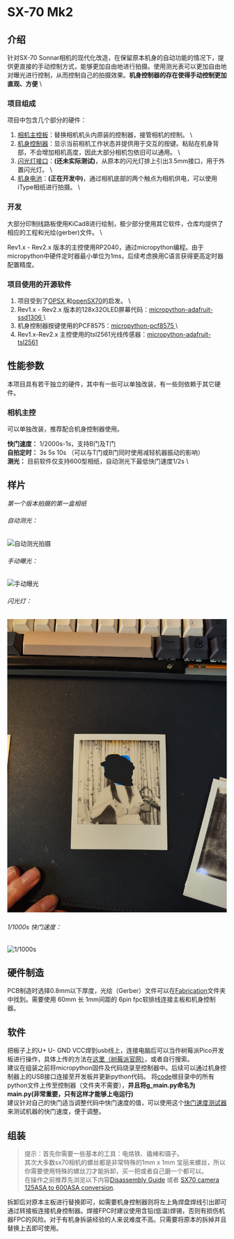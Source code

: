 # SX-70 Mk2

## 介绍
针对SX-70 Sonnar相机的现代化改造，在保留原本机身的自动功能的情况下，提供更直接的手动控制方式，能够更加自由地进行拍摄。使用测光表可以更加自由地对曝光进行控制，从而控制自己的拍摄效果。**机身控制器的存在使得手动控制更加直观、方便** \

### 项目组成

项目中包含几个部分的硬件：

1. [相机主控板](https://github.com/ZeshuLiu/SX-70-Mk2/tree/main/Hardwares/MainController)：替换相机机头内原装的控制器，接管相机的控制。 \
2. [机身控制器](https://github.com/ZeshuLiu/SX-70-Mk2/tree/main/Hardwares/Body_controller)：显示当前相机工作状态并提供用于交互的按键。粘贴在机身背部，不会增加相机高度，因此大部分相机包依旧可以通用。 \
3. [闪光灯接口](https://github.com/ZeshuLiu/SX-70-Mk2/tree/main/Hardwares/Flash_Plug)：**(还未实际测试)**，从原本的闪光灯排上引出3.5mm接口，用于外置闪光灯。 \
4. [机身电池](https://github.com/ZeshuLiu/SX-70-Mk2/tree/main/Hardwares/PowerBack)：**(正在开发中)**，通过相机底部的两个触点为相机供电，可以使用iType相纸进行拍摄。 \

### 开发

大部分印制线路板使用KiCad8进行绘制，极少部分使用其它软件，仓库均提供了相应的工程和光绘(gerber)文件。 \

Rev1.x - Rev2.x 版本的主控使用RP2040，通过micropython编程。由于micropython中硬件定时器最小单位为1ms，后续考虑换用C语言获得更高定时器配置精度。

### 项目使用的开源软件

1. 项目受到了[OPSX ](https://github.com/sunyitong/OPSX)和[openSX70](https://github.com/openSX70)的启发。 \
2. Rev1.x - Rev2.x 版本的128x32OLED屏幕代码：[micropython-adafruit-ssd1306 ](https://github.com/adafruit/micropython-adafruit-ssd1306) \
3. 机身控制器按键使用的PCF8575：[micropython-pcf8575 ](https://github.com/mcauser/micropython-pcf8575)\
4. Rev1.x-Rev2.x 主控使用的tsl2561光线传感器：[micropython-adafruit-tsl2561](https://github.com/adafruit/micropython-adafruit-tsl2561)



## 性能参数

本项目具有若干独立的硬件，其中有一些可以单独改装，有一些则依赖于其它硬件。

### 相机主控

可以单独改装，推荐配合机身控制器使用。

**快门速度：** 1/2000s-1s，支持B门及T门 \
**自拍定时：** 3s 5s 10s （可以与T门或B门同时使用减轻机器振动的影响）\
**测光：** 目前软件仅支持600型相纸，自动测光下最低快门速度1/2s  \



## 样片
_第一个版本拍摄的第一盒相纸_

###### 自动测光：
![自动测光拍摄](https://github.com/ZeshuLiu/SX-70-Mk2/blob/main/Demos/pics/op-01-5%266.jpg "自动测光拍摄")

###### 手动曝光：
![手动曝光](https://github.com/ZeshuLiu/SX-70-Mk2/blob/main/Demos/pics/op-01-7%268.jpg "手动曝光")

###### 闪光灯：
![闪光灯](https://github.com/ZeshuLiu/SX-70-Mk2/blob/main/Demos/pics/op-01-3.jpg "闪光灯")

###### 1/1000s 快门速度：
![1/1000s](https://github.com/ZeshuLiu/SX-70-Mk2/blob/main/Demos/pics/op-01-4.jpg "1/1000s")

## 硬件制造
PCB制造时选择0.8mm以下厚度，光绘（Gerber）文件可以在[Fabrication](https://github.com/ZeshuLiu/OPSX-Sonnar/tree/main/Fabrication)文件夹中找到。需要使用 60mm 长 1mm间距的 6pin fpc软排线连接主板和机身控制器。

## 软件

把板子上的U+ U- GND VCC焊到usb线上，连接电脑后可以当作树莓派Pico开发板进行操作，具体上传的方法在[这里（树莓派官网）](https://www.raspberrypi.com/documentation/microcontrollers/rp2040.html#raspberry-pi-pico)，或者自行搜索。 \
建议在组装之前将micropython固件及代码烧录至控制器中。后续可以通过机身控制器上的USB接口连接至开发板并更新python代码。
将[code](https://github.com/ZeshuLiu/OPSX-Sonnar/tree/main/code)根目录中的所有python文件上传至控制器（文件夹不需要），**并且将g_main.py命名为 main.py(非常重要，只有这样才能够上电运行)** \
建议针对自己的快门适当调整代码中快门速度的值，可以使用这个[快门速度测试器](https://github.com/ZeshuLiu/ShutterSpeedCalibrator)来测试机器的快门速度，便于调整。

## 组装
> 提示：首先你需要一些基本的工具：电烙铁、撬棒和镊子。 \
其次大多数sx70相机的螺丝都是非常特殊的1mm x 1mm 宝丽来螺丝，所以你需要使用特殊的螺丝刀才能拆卸，买一把或者自己磨一个都可以。 \
在操作之前推荐先浏览以下内容[Disassembly Guide](https://instantphotography.files.wordpress.com/2010/12/polaroid-sx-70-camera-repair-book.pdf) 或者 [SX70 camera 125ASA to 600ASA conversion](https://opensx70.com/tutorials/100-600-conversion/).

拆卸后对原本主板进行替换即可，如需要机身控制器则将左上角焊盘焊线引出即可通过转接板连接机身控制器。焊接FPC时建议使用含铅(低温)焊锡，否则有损伤机器FPC的风险。对于有机身拆装经验的人来说难度不高。只需要将原本的拆掉并且替换上去即可使用。

